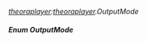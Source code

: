 _[theoraplayer](../../modules/theoraplayer/theoraplayer-module.md):[theoraplayer](../../modules/theoraplayer/theoraplayer-module.md).OutputMode_
##### Enum OutputMode
